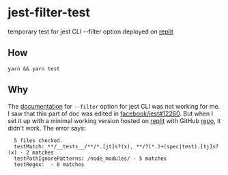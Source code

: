 # jest-filter-test

temporary test for jest CLI --filter option
deployed on [replit](https://replit.com/@PabloLION/jest-filter-test)

## How

`yarn && yarn test`

## Why

The [documentation](https://jestjs.io/docs/cli#--filterfile) for `--filter` option for jest CLI was not working for me. I saw that this part of doc was edited in [facebook/jest#12260](https://github.com/facebook/jest/issues/12260). But when I set it up with a minimal working version hosted on [replit](https://repl.it/@PabloLION/jest-filter-test) with GitHub [repo](https://github.com/PabloLION/jest-filter-test), it didn't work. The error says:

```plaintext
  5 files checked.
  testMatch: **/__tests__/**/*.[jt]s?(x), **/?(*.)+(spec|test).[tj]s?(x) - 2 matches
  testPathIgnorePatterns: /node_modules/ - 5 matches
  testRegex:  - 0 matches
```
